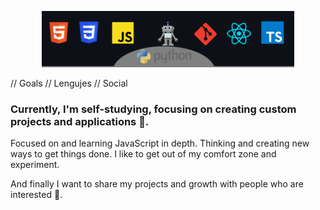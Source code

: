 <p align="center">
  <img width="80%" src="assets/banner1.png">
</p>
   
<p aling="center >
I am a software developer currently learning through the X-Academy bootcamp, constantly uploading projects and soon to be an engineering student in college.  What appeals to me is Create, I know that this word covers a lot, as it is very generic but it really is what we do, we create solutions, new tools, we are always in constant innovation, so if what we are passionate about is to create.
</p>
                        
<img src="assets/Website-create.git" alt="gif"  align="rigth"/>
// Goals 
// Lengujes 
// Social 

### Currently, I'm self-studying, focusing on creating custom projects and applications 🖤.
Focused on and learning JavaScript in depth.
Thinking and creating new ways to get things done. 
I like to get out of my comfort zone and experiment.




And finally I want to share my projects and growth with people who are interested 🐰. 
